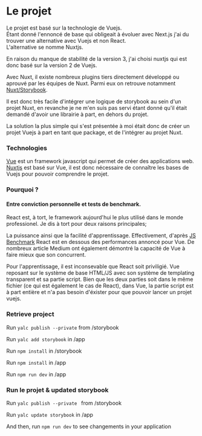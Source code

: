 # Le projet

Le projet est basé sur la technologie de Vuejs. <br>
Étant donné l'ennoncé de base qui obligeait à évoluer avec Next.js j'ai du trouver une alternative avec Vuejs et non React. <br>
L'alternative se nomme Nuxtjs.

En raison du manque de stabilité de la version 3, j'ai choisi nuxtjs qui est donc basé sur la version 2 de Vuejs.

Avec Nuxt, il existe nombreux plugins tiers directement développé ou aprouvé par les équipes de Nuxt.
Parmi eux on retrouve notamment [Nuxt/Storybook](https://storybook.nuxtjs.org/).

Il est donc très facile d'intégrer une logique de storybook au sein d'un projet Nuxt, en revanche je ne m'en suis pas servi étant donné qu'il était demandé d'avoir une librairie à part, en dehors du projet.

La solution la plus simple qui s'est présentée à moi était donc de créer un projet Vuejs à part en tant que package, et de l'intégrer au projet Nuxt.

### Technologies
[Vue](https://vuejs.org/) est un framework javascript qui permet de créer des applications web.  
[Nuxtjs](https://nuxtjs.org/) est basé sur Vue, il est donc nécessaire de connaître les bases de Vuejs pour pouvoir comprendre le projet.

### Pourquoi ?
#### Entre conviction personnelle et tests de benchmark.
React est, à tort, le framework aujourd'hui le plus utilisé dans le monde professionel. Je dis à tort pour deux raisons principales;

La puissance ainsi que la facilité d'apprentissage. Effectivement, d'après [JS Benchmark](https://krausest.github.io/js-framework-benchmark/) React est en dessous des performances annoncé pour Vue. De nombreux article Medium ont également démontré la capacité de Vue à faire mieux que son concurrent.

Pour l'apprentissage, il est inconsevable que React soit priviligié. Vue reposant sur le système de base HTML/JS avec son système de templating transparent et sa partie script. Bien que les deux parties soit dans le même fichier (ce qui est également le cas de React), dans Vue, la partie script est à part entière et n'a pas besoin d'éxister pour que pouvoir lancer un projet vuejs.

### Retrieve project
Run ``` yalc publish --private ``` from /storybook

Run ``` yalc add storybook ``` in /app

Run ``` npm install ``` in /storybook

Run ``` npm install ``` in /app

Run ``` npm run dev ``` in /app

### Run le projet & updated storybook
Run ``` yalc publish --private  ``` from /storybook

Run ``` yalc update storybook ``` in /app

And then, run ``` npm run dev ``` to see changements in your application
